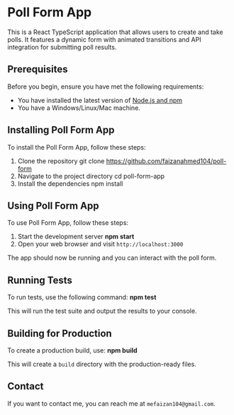 # Poll Form App

This is a React TypeScript application that allows users to create and take polls. It features a dynamic form with animated transitions and API integration for submitting poll results.

## Prerequisites

Before you begin, ensure you have met the following requirements:

- You have installed the latest version of [Node.js and npm](https://nodejs.org/en/download/)
- You have a Windows/Linux/Mac machine.

## Installing Poll Form App

To install the Poll Form App, follow these steps:

1. Clone the repository
   git clone https://github.com/faizanahmed104/poll-form
2. Navigate to the project directory
   cd poll-form-app
3. Install the dependencies
   npm install

## Using Poll Form App

To use Poll Form App, follow these steps:

1. Start the development server
   **npm start**
2. Open your web browser and visit `http://localhost:3000`

The app should now be running and you can interact with the poll form.

## Running Tests

To run tests, use the following command:
**npm test**

This will run the test suite and output the results to your console.

## Building for Production

To create a production build, use:
**npm build**

This will create a `build` directory with the production-ready files.

## Contact
If you want to contact me, you can reach me at `mefaizan104@gmail.com`.
